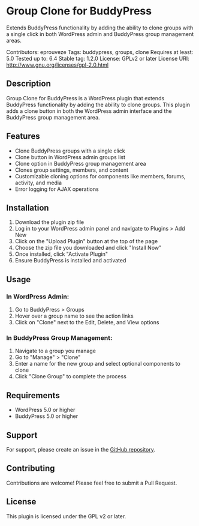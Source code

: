 # Group Clone for BuddyPress

Extends BuddyPress functionality by adding the ability to clone groups with a single click in both WordPress admin and BuddyPress group management areas.

Contributors: eprouveze
Tags: buddypress, groups, clone
Requires at least: 5.0
Tested up to: 6.4
Stable tag: 1.2.0
License: GPLv2 or later
License URI: http://www.gnu.org/licenses/gpl-2.0.html

## Description

Group Clone for BuddyPress is a WordPress plugin that extends BuddyPress functionality by adding the ability to clone groups. This plugin adds a clone button in both the WordPress admin interface and the BuddyPress group management area.

## Features

- Clone BuddyPress groups with a single click
- Clone button in WordPress admin groups list
- Clone option in BuddyPress group management area
- Clones group settings, members, and content
- Customizable cloning options for components like members, forums, activity, and media
- Error logging for AJAX operations

## Installation

1. Download the plugin zip file
2. Log in to your WordPress admin panel and navigate to Plugins > Add New
3. Click on the "Upload Plugin" button at the top of the page
4. Choose the zip file you downloaded and click "Install Now"
5. Once installed, click "Activate Plugin"
6. Ensure BuddyPress is installed and activated

## Usage

### In WordPress Admin:
1. Go to BuddyPress > Groups
2. Hover over a group name to see the action links
3. Click on "Clone" next to the Edit, Delete, and View options

### In BuddyPress Group Management:
1. Navigate to a group you manage
2. Go to "Manage" > "Clone"
3. Enter a name for the new group and select optional components to clone
4. Click "Clone Group" to complete the process

## Requirements

- WordPress 5.0 or higher
- BuddyPress 5.0 or higher

## Support

For support, please create an issue in the [GitHub repository](https://github.com/yourusername/buddypress-group-clone).

## Contributing

Contributions are welcome! Please feel free to submit a Pull Request.

## License

This plugin is licensed under the GPL v2 or later.